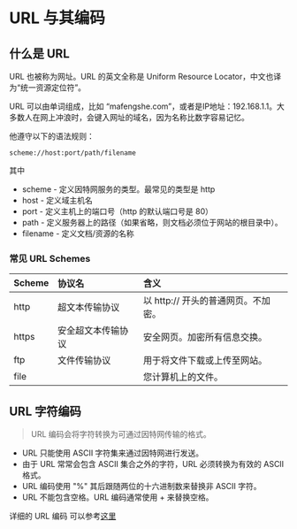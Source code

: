 # URL 与其编码

## 什么是 URL

URL 也被称为网址。URL 的英文全称是 Uniform Resource Locator，中文也译为“统一资源定位符”。

URL 可以由单词组成，比如 “mafengshe.com”，或者是IP地址：192.168.1.1。大多数人在网上冲浪时，会键入网址的域名，因为名称比数字容易记忆。

他遵守以下的语法规则：

```
scheme://host:port/path/filename
```

其中

- scheme - 定义因特网服务的类型。最常见的类型是 http
- host - 定义域主机名
- port - 定义主机上的端口号（http 的默认端口号是 80）
- path - 定义服务器上的路径（如果省略，则文档必须位于网站的根目录中）。
- filename - 定义文档/资源的名称

### 常见 URL Schemes
|Scheme| 协议名| 含义|
|:---|:-----|:----|
|http|	超文本传输协议|	以 http:// 开头的普通网页。不加密。|
|https|	安全超文本传输协议|	安全网页。加密所有信息交换。|
|ftp|	文件传输协议|	用于将文件下载或上传至网站。|
|file	| | 	您计算机上的文件。|

## URL 字符编码

> URL 编码会将字符转换为可通过因特网传输的格式。

- URL 只能使用 ASCII 字符集来通过因特网进行发送。
- 由于 URL 常常会包含 ASCII 集合之外的字符，URL 必须转换为有效的 ASCII 格式。
- URL 编码使用 "%" 其后跟随两位的十六进制数来替换非 ASCII 字符。
- URL 不能包含空格。URL 编码通常使用 + 来替换空格。

详细的 URL 编码 可以参考[这里](http://www.w3school.com.cn/tags/html_ref_urlencode.html)